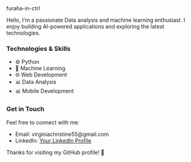 <!DOCTYPE html>
<html>
<head>
    furaha-in-ctrl
</head>
<body>


<!-- About Me -->
<p>Hello, I'm a passionate Data analysis  and machine learning enthusiast. I enjoy building AI-powered applications and exploring the latest technologies.</p>

<!-- Technologies & Skills -->
<h3>Technologies & Skills</h3>
<ul>
    <li>⚙️ Python</li>
    <li>🤖 Machine Learning</li>
    <li>🌐 Web Development</li>
    <li>📊 Data Analysis</li>
    <li>📊 Mobile Development</li>
</ul>


<!-- Get in Touch -->
<h3>Get in Touch</h3>
<p>Feel free to connect with me:</p>
<ul>
    <li>Email: virginiachristine55@gmail.com</li>
    <li>LinkedIn: <a href="https://www.linkedin.com/feed/">Your LinkedIn Profile</a></li>

</ul>

<!-- Footer -->
<footer>
    <p>Thanks for visiting my GitHub profile! 🎉</p>
</footer>

</body>
</html>
